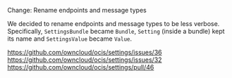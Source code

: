 Change: Rename endpoints and message types

We decided to rename endpoints and message types to be less verbose. Specifically, `SettingsBundle` became `Bundle`,
`Setting` (inside a bundle) kept its name and `SettingsValue` became `Value`.

https://github.com/owncloud/ocis/settings/issues/36
https://github.com/owncloud/ocis/settings/issues/32
https://github.com/owncloud/ocis/settings/pull/46
